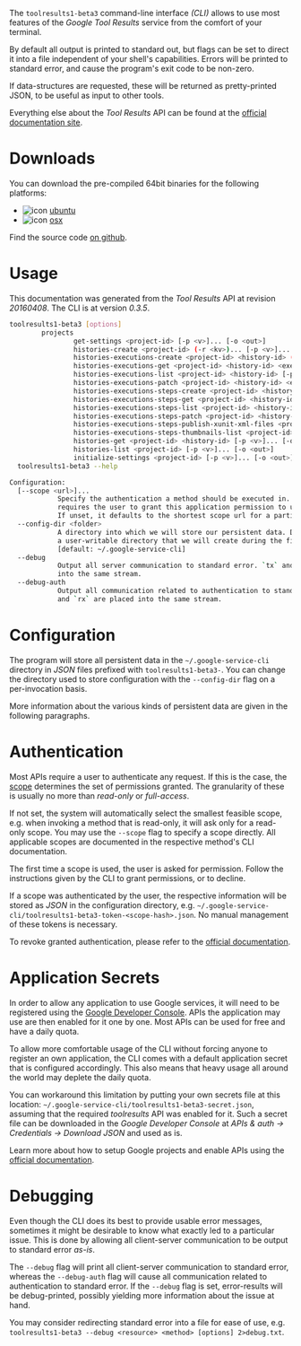 <!---
DO NOT EDIT !
This file was generated automatically from 'src/mako/cli/README.md.mako'
DO NOT EDIT !
-->
The `toolresults1-beta3` command-line interface *(CLI)* allows to use most features of the *Google Tool Results* service from the comfort of your terminal.

By default all output is printed to standard out, but flags can be set to direct it into a file independent of your shell's
capabilities. Errors will be printed to standard error, and cause the program's exit code to be non-zero.

If data-structures are requested, these will be returned as pretty-printed JSON, to be useful as input to other tools.

Everything else about the *Tool Results* API can be found at the
[official documentation site](https://developers.google.com/cloud-test-lab/).

# Downloads

You can download the pre-compiled 64bit binaries for the following platforms:

* ![icon](http://megaicons.net/static/img/icons_sizes/6/140/16/ubuntu-icon.png) [ubuntu](http://dl.byronimo.de/google.rs/cli/0.3.5/ubuntu/toolresults1-beta3.tar.gz)
* ![icon](http://hydra-media.cursecdn.com/wow.gamepedia.com/a/a2/Apple-icon-16x16.png?version=25ddd67ac3dd3b634478e3978b76cb74) [osx](http://dl.byronimo.de/google.rs/cli/0.3.5/osx/toolresults1-beta3.tar.gz)

Find the source code [on github](https://github.com/Byron/google-apis-rs/tree/master/gen/toolresults1_beta3-cli).

# Usage

This documentation was generated from the *Tool Results* API at revision *20160408*. The CLI is at version *0.3.5*.

```bash
toolresults1-beta3 [options]
        projects
                get-settings <project-id> [-p <v>]... [-o <out>]
                histories-create <project-id> (-r <kv>)... [-p <v>]... [-o <out>]
                histories-executions-create <project-id> <history-id> (-r <kv>)... [-p <v>]... [-o <out>]
                histories-executions-get <project-id> <history-id> <execution-id> [-p <v>]... [-o <out>]
                histories-executions-list <project-id> <history-id> [-p <v>]... [-o <out>]
                histories-executions-patch <project-id> <history-id> <execution-id> (-r <kv>)... [-p <v>]... [-o <out>]
                histories-executions-steps-create <project-id> <history-id> <execution-id> (-r <kv>)... [-p <v>]... [-o <out>]
                histories-executions-steps-get <project-id> <history-id> <execution-id> <step-id> [-p <v>]... [-o <out>]
                histories-executions-steps-list <project-id> <history-id> <execution-id> [-p <v>]... [-o <out>]
                histories-executions-steps-patch <project-id> <history-id> <execution-id> <step-id> (-r <kv>)... [-p <v>]... [-o <out>]
                histories-executions-steps-publish-xunit-xml-files <project-id> <history-id> <execution-id> <step-id> (-r <kv>)... [-p <v>]... [-o <out>]
                histories-executions-steps-thumbnails-list <project-id> <history-id> <execution-id> <step-id> [-p <v>]... [-o <out>]
                histories-get <project-id> <history-id> [-p <v>]... [-o <out>]
                histories-list <project-id> [-p <v>]... [-o <out>]
                initialize-settings <project-id> [-p <v>]... [-o <out>]
  toolresults1-beta3 --help

Configuration:
  [--scope <url>]...
            Specify the authentication a method should be executed in. Each scope
            requires the user to grant this application permission to use it.
            If unset, it defaults to the shortest scope url for a particular method.
  --config-dir <folder>
            A directory into which we will store our persistent data. Defaults to
            a user-writable directory that we will create during the first invocation.
            [default: ~/.google-service-cli]
  --debug
            Output all server communication to standard error. `tx` and `rx` are placed
            into the same stream.
  --debug-auth
            Output all communication related to authentication to standard error. `tx`
            and `rx` are placed into the same stream.

```

# Configuration

The program will store all persistent data in the `~/.google-service-cli` directory in *JSON* files prefixed with `toolresults1-beta3-`.  You can change the directory used to store configuration with the `--config-dir` flag on a per-invocation basis.

More information about the various kinds of persistent data are given in the following paragraphs.

# Authentication

Most APIs require a user to authenticate any request. If this is the case, the [scope][scopes] determines the 
set of permissions granted. The granularity of these is usually no more than *read-only* or *full-access*.

If not set, the system will automatically select the smallest feasible scope, e.g. when invoking a
method that is read-only, it will ask only for a read-only scope. 
You may use the `--scope` flag to specify a scope directly. 
All applicable scopes are documented in the respective method's CLI documentation.

The first time a scope is used, the user is asked for permission. Follow the instructions given 
by the CLI to grant permissions, or to decline.

If a scope was authenticated by the user, the respective information will be stored as *JSON* in the configuration
directory, e.g. `~/.google-service-cli/toolresults1-beta3-token-<scope-hash>.json`. No manual management of these tokens
is necessary.

To revoke granted authentication, please refer to the [official documentation][revoke-access].

# Application Secrets

In order to allow any application to use Google services, it will need to be registered using the 
[Google Developer Console][google-dev-console]. APIs the application may use are then enabled for it
one by one. Most APIs can be used for free and have a daily quota.

To allow more comfortable usage of the CLI without forcing anyone to register an own application, the CLI
comes with a default application secret that is configured accordingly. This also means that heavy usage
all around the world may deplete the daily quota.

You can workaround this limitation by putting your own secrets file at this location: 
`~/.google-service-cli/toolresults1-beta3-secret.json`, assuming that the required *toolresults* API 
was enabled for it. Such a secret file can be downloaded in the *Google Developer Console* at 
*APIs & auth -> Credentials -> Download JSON* and used as is.

Learn more about how to setup Google projects and enable APIs using the [official documentation][google-project-new].


# Debugging

Even though the CLI does its best to provide usable error messages, sometimes it might be desirable to know
what exactly led to a particular issue. This is done by allowing all client-server communication to be 
output to standard error *as-is*.

The `--debug` flag will print all client-server communication to standard error, whereas the `--debug-auth` flag
will cause all communication related to authentication to standard error.
If the `--debug` flag is set, error-results will be debug-printed, possibly yielding more information about the 
issue at hand.

You may consider redirecting standard error into a file for ease of use, e.g. `toolresults1-beta3 --debug <resource> <method> [options] 2>debug.txt`.


[scopes]: https://developers.google.com/+/api/oauth#scopes
[revoke-access]: http://webapps.stackexchange.com/a/30849
[google-dev-console]: https://console.developers.google.com/
[google-project-new]: https://developers.google.com/console/help/new/